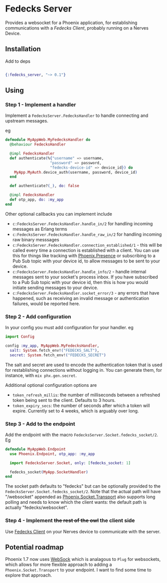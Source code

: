 # Fedecks Server


Provides a websocket for a Phoenix application, for establishing communications with a _Fedecks Client_, probably running on a Nerves Device.

## Installation

Add to deps

```elixir

{:fedecks_server, "~> 0.1"}
```

## Using

### Step 1 - Implement a handler

Implement a `FedecksServer.FedecksHandler` to handle connecting and upstream messages. 

eg
```elixir
defmodule MyAppWeb.MyFedecksHandler do
  @behaviour FedecksHandler

  @impl FedecksHandler
  def authenticate(%{"username" => username, 
                    "password" => password, 
                    "fedecks-device-id" => device_id}) do
    MyApp.MyAuth.device_auth(username, password, device_id)
  end

  def authenticate?(_), do: false

  @impl FedecksHandler
  def otp_app, do: :my_app
end
```

Other optional callbacks you can implement include

* `c:FedecksServer.FedecksHandler.handle_in/2` for handling incoming messages as Erlang terms
* `c:FedecksServer.FedecksHandler.handle_raw_in/2` for handling incoming raw binary messsages
* `c:FedecksServer.FedecksHandler.connection_established/1` - this will be called  every time a connection is established with a client. You can use this for things like tracking with [Phoenix.Presence](https://hexdocs.pm/phoenix/Phoenix.Presence.html) or subscribing to a Pub Sub topic with your device id, to allow messages to be sent to your device.
* `c:FedecksServer.FedecksHandler.handle_info/2` - handle internal messages sent to your socket's process inbox. If you have subscribed to a Pub Sub topic  with your device id, then this is how you would initiate sending messages to your device.
* `c:FedecksServer.FedecksHandler.socket_error/3` - any errors that have happened, such as receiving an invalid message or authentication failures, would be reported here.

### Step 2 - Add configuration

In your config you must add configuration for your handler. eg

```elixir
import Config

config :my_app, MyAppWeb.MyFedecksHandler,
  salt: System.fetch_env!("FEDECKS_SALT"),
  secret: System.fetch_env!("FEDECKS_SECRET")

```

The salt and secret are used to encode the authentication token that is used for restablishing connections without logging in. You can generate them, for instance, with `mix phx.gen.secret`.

Additional optional configuration options are 
* `token_refresh_millis`: the number of milliseconds between a refreshed token being sent to the client. Defaults to 3 hours.
* `token_expiry_secs`: the number of seconds after which a token will expire. Currently set to 4 weeks, which is arguably over long.


### Step 3 - Add to the endpoint

Add the endpoint with the macro `FedecksServer.Socket.fedecks_socket/2`. Eg

```elixir
defmodule MyAppWeb.Endpoint
  use Phoenix.Endpoint, otp_app: :my_app

  import FedecksServer.Socket, only: [fedecks_socket: 1]

  fedecks_socket(MyApp.SocketHandler)
end

```

The socket path defaults to "fedecks" but can be optionally provided to the `FedecksServer.Socket.fedecks_socket/2`. Note that the actual path will have "/websocket" appended as [Phoenix.Socket.Transport](https://hexdocs.pm/phoenix/Phoenix.Socket.Transport.html) also supports long polling and needs to know which the client wants: the default path is actually "fedecks/websocket". 

### Step 4 - Implement ~~the rest of the owl~~ the client side

Use [Fedecks Client](https://hexdocs.pm/fedecks_client/) on your Nerves device to communicate with the server.


## Potential roadmap

Phoenix 1.7 now uses [WebSock](https://hexdocs.pm/websock/0.5.0/WebSock.html) which is analagous to `Plug` for websockets, which allows for more flexible approach to adding a `Phoenix.Socket.Transport` to your endpoint. I want to find some time to explore that approach.   



